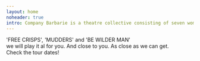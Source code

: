 ```yaml
---
layout: home
noheader: true
intro: Company Barbarie is a theatre collective consisting of seven women. <a href="/en/about/">Read more</a>
---
```

'FREE CRISPS', 'MUDDERS' and 'BE WILDER MAN'<br>
we will play it al for you. And close to you. As close as we can get.<br>
Check the tour dates!

